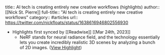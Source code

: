 title:: AI tech is creating entirely new creative workflows (highlights)
author:: [[Nick St. Pierre]]
full-title:: "AI tech is creating entirely new creative workflows"
category:: #articles
url:: https://twitter.com/nickfloats/status/1638616946802556930

- Highlights first synced by [[Readwise]] [[Mar 24th, 2023]]
	- NeRF stands for neural radiance field, and the technology essentially lets you create incredibly realistic 3D scenes by analyzing a bunch of 2D images. ([View Highlight](https://read.readwise.io/read/01gw9a1ztc15czvz6q63qnrhph))